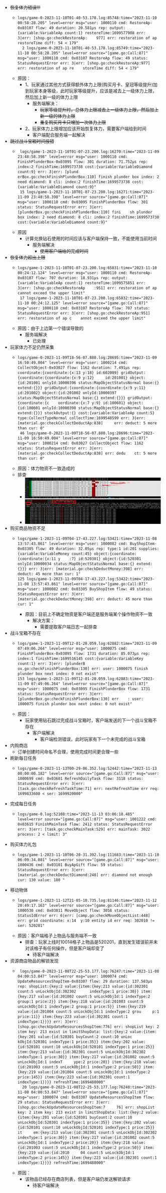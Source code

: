 - <s>恢复体力错误!!!</s>
	- ```
	  logs/game-0-2023-11-10T01-40-53.178.log:85748:time="2023-11-10 00:58:28.205" level=error msg="user: 1000110 cmd: RestoreAp-0x03107 flow: 49 duration: 20.581µs rep: output:{variable:VariableAp count:1} restoreTime:1699577908 err: 3|err: [shop.go:checkRestoreAp:    977] err: restoration of ap restoreTime diff: 54 < 179"                                                                                                                                                                                                             
	    2 logs/game-0-2023-11-10T01-40-53.178.log:85749:time="2023-11-10 00:58:28.205" level=error source="[game.go:Call:87]" msg="user: 1000110 cmd: 0x03107 RestoreAp flow: 49 status: StatusRequestError err: 3|err: [shop.go:checkRestoreAp:977] err: restoration of ap re    storeTime diff: 54 < 179"
	  ```
	- 原因：
		- 1、玩家通过其他方式获得额外体力上限(购买月卡、皇冠等级提升)加到玩家本身等级，此时玩家等级提升，应该是减去上一级体力上限，然后加上新一级的体力上限
			- 服务端解决：
				- <s>玩家等级提升时，总体力上限减去上一级体力上限，然后加上新一级的体力上限</s>
				- <s>重复购买月卡只增加一次体力上限</s>
		- 2、玩家体力上限增加应该开始恢复体力，需要客户端给到时间
			- 客户端配合服务端一起解决
- <s>跳过战斗宝箱时间报错</s>
	- ```
	   logs/game-1-2023-11-10T01-07-23.200.log:16270:time="2023-11-09 23:48:58.398" level=error msg="user: 1000110 cmd: FinishPlunderBox-0x03095 flow: 301 duration: 71.752µs rep: index:2 finishTime:1699573738 cost:{variable:VariableDiamond count:9} err: 3|err: [plund    erBox.go:checkFinishPlunderBox:110] finish plunder box index: 2 need diamond: 8 cli: index:2 finishTime:1699573738 cost:{variable:VariableDiamond count:9}"
	   15 logs/game-1-2023-11-10T01-07-23.200.log:16271:time="2023-11-09 23:48:58.398" level=error source="[game.go:Call:87]" msg="user: 1000110 cmd: 0x03095 FinishPlunderBox flow: 301 status: StatusRequestError err: 3|err: [plunderBox.go:checkFinishPlunderBox:110] fini    sh plunder box index: 2 need diamond: 8 cli: index:2 finishTime:1699573738 cost:{variable:VariableDiamond count:9}"
	  
	  ```
	- 原因
		- 计算兑换钻石使用的时间应该与客户端保持一致，不能使用当前时间
			- 服务端解决
				- <s>使用客户端给的完成时间</s>
- <s>恢复体力超出上限</s>
	- ```
	  logs/game-1-2023-11-10T01-07-23.200.log:65831:time="2023-11-10 00:24:12.124" level=error msg="user: 1000110 cmd: RestoreAp-0x03107 flow: 707 duration: 18.931µs rep: output:{variable:VariableAp count:1} restoreTime:1699575851 err: 3|err: [shop.go:checkRestoreAp    :951] err: restoration of ap cannot exceed the upper limit"
	   17 logs/game-1-2023-11-10T01-07-23.200.log:65832:time="2023-11-10 00:24:12.125" level=error source="[game.go:Call:87]" msg="user: 1000110 cmd: 0x03107 RestoreAp flow: 707 status: StatusRequestError err: 3|err: [shop.go:checkRestoreAp:951] err: restoration of ap c    annot exceed the upper limit"
	  
	  ```
	- 原因：由于上边第一个错误导致的
		- 服务端解决
			- 已处理
- 玩家体力不足仍然采集
	- ```
	  logs/game-0-2023-11-09T18-56-07.880.log:28695:time="2023-11-09 16:50:49.004" level=error msg="user: 1000214 cmd: CollectObject-0x03027 flow: 1162 duration: 7.491µs rep: coordinate:{coordinate:{x:13 y:18} id:602009} gridOutput:{coordinate:{coordinate:{x:9 y:12}     id:201001} object:{id:201001 onlyId:10000396 status:MapObjectStatusNormal base:{} extend:{}}} gridOutput:{coordinate:{coordinate:{x:9 y:11} id:201002} object:{id:201002 onlyId:10000397 status:MapObjectStatusNormal base:{} extend:{}}} gridOutput:{coordinate:{c    oordinate:{x:7 y:9} id:100601} object:{id:100601 onlyId:10000398 status:MapObjectStatusNormal base:{} extend:{}}} stockOutput:{} cost:{variable:VariableAp count:5} type:CollectTypeNormal collectTime:1699548599 err: 3|err: [material.go:checkCollectDeductAp:838]     err: deduct: 5 more than cur: 0"
	   46 logs/game-0-2023-11-09T18-56-07.880.log:28696:time="2023-11-09 16:50:49.004" level=error source="[game.go:Call:87]" msg="user: 1000214 cmd: 0x03027 CollectObject flow: 1162 status: StatusRequestError err: 3|err: [material.go:checkCollectDeductAp:838] err: dedu    ct: 5 more than cur: 0"
	  
	  ```
	- 原因：体力物资不一致造成的
	- 排查
		- ![image.png](../assets/image_1699845499784_0.png)
		- ![image.png](../assets/image_1699845527925_0.png)
- 购买商品物资不足
	- ```
	  logs/game-1-2023-11-09T04-17-43.227.log:53421:time="2023-11-08 13:57:43.861" level=error msg="user: 1000082 cmd: BuyShopItem-0x03305 flow: 49 duration: 32.05µs rep: type:1 id:201 supplies:{variable:VariableMoney count:45} object:{coordinate:{coordinate:{x:11 y    :7} id:520301} object:{id:520301 onlyId:10000034 status:MapObjectStatusNormal base:{} extend:{}}} err: 3|err: [material.go:checkDeductMoney:398] err: deduct: 45 more than cur: 1"                                                                                  
	  125 logs/game-1-2023-11-09T04-17-43.227.log:53422:time="2023-11-08 13:57:43.861" level=error source="[game.go:Call:87]" msg="user: 1000082 cmd: 0x03305 BuyShopItem flow: 49 status: StatusRequestError err: 3|err: [material.go:checkDeductMoney:398] err: deduct: 45 more than cur: 1"
	  ```
		- 原因：目前上不确定物资是客户端还是服务端某个操作物资不一致
			- 解决方案：
				- 需要提取客户端日志一起排查
- 战斗宝箱不存在
	- ```
	  logs/game-1-2023-11-09T12-01-20.059.log:62882:time="2023-11-09 07:49:06.264" level=error msg="user: 1000075 cmd: FinishPlunderBox-0x03095 flow: 1731 duration: 85.073µs rep: index:1 finishTime:1699516145 cost:{variable:VariableKey count:1} err: 3|err: [plunderB    ox.go:checkFinishPlunderBox:130] err: user: 1000075 finish plunder box next index: 0 not exist"
	  153 logs/game-1-2023-11-09T12-01-20.059.log:62883:time="2023-11-09 07:49:06.264" level=error source="[game.go:Call:87]" msg="user: 1000075 cmd: 0x03095 FinishPlunderBox flow: 1731 status: StatusRequestError err: 3|err: [plunderBox.go:checkFinishPlunderBox:130] err    : user: 1000075 finish plunder box next index: 0 not exist"
	  ```
	- 原因：
		- 玩家使用钻石跳过完成战斗宝箱时，客户端发送的下一个战斗宝箱不存在
			- 客户端解决
				- 客户端检测错误，此时玩家有下一个未完成的战斗宝箱
- 内购商店
	- 订单创建时间命名不合理，使用完成时间更合理一些
- 刷新每日任务
	- ```
	  logs/game-0-2023-11-13T00-29-06.352.log:52442:time="2023-11-13 00:00:00.182" level=error source="[game.go:Call:87]" msg="user: 1000699 cmd: 0x03601 RefreshDailyTask flow: 3118 status: StatusRequestError err: 3|err: [task.go:checkRefreshTaskTime:71] err: nextRefreshTime err req: 1699833600 < ser: 1699920000"
	  ```
- 完成每日任务
	- ```
	  logs/game-0.log:52108:time="2023-11-13 03:06:18.485" level=error source="[game.go:Call:87]" msg="user: 1001222 cmd: 0x03615 FinishMainTask flow: 2412 status: StatusRequestError err: 3|err: [task.go:checkMainTask:529] err: mainTask: 3022 process: 2 < limit: 3"
	  ```
- 购买体力礼包
	- ```
	  logs/game-1-2023-11-10T06-20-31.392.log:111683:time="2023-11-10 06:09:34.081" level=error source="[game.go:Call:87]" msg="user: 1000436 cmd: 0x03101 BuyApGift flow: 59 status: StatusRequestError err: 3|err: [material.go:checkDeductDiamond:248] err: diamond not enough cur: 130 value: 180 "
	  ```
- 移动物体
	- ```
	  logs/game-1-2023-11-12T21-05-10.735.log:81146:time="2023-11-12 20:49:17.163" level=error source="[game.go:Call:87]" msg="user: 1000530 cmd: 0x03011 MoveObject flow: 3058 status: StatusIdError err: 6|err: [camp.go:checkMoveObjectList:448] err: grid coordinate: x:14  y:10 entity id err req: 302010 != ser: 520201"
	  ```
	- 原因：客户端格子上物品与服务端不一致
		- 排查：玩家上线时10014格子上物品是520201，直到发生错误前并未对该格子有任何操作，但是客户端却变了
			- 待客户端解决
- 资源商店物品的解锁发现
	- ```
	   logs/game-0-2023-11-08T22-25-53.177.log:76247:time="2023-11-08 04:00:53.847" level=error msg="user: 1000074 cmd: UpdateResourcesShopItem-0x03307 flow: 29 duration: 137.583µs rep: shopList:{key:2 value:{item:{key:213 value:{id:302301 count:5 unLockObjId:302302      indexType:1 price:30}} item:{key:217 value:{id:201002 count:5 unLockObjId:1 indexType:2 group:1 price:2}} item:{key:218 value:{id:201003 count:5 unLockObjId:1 indexType:2 group:1 price:5}} item:{key:219 value:{id:201004 count:5 unLockObjId:1 indexType:2 grou     p:1 price:11}} item:{key:223 value:{id:302301 count:1 indexType:1}}}} err: 3|err: [shop.go:checkUpdateResourcesShopItem:776] err: shopList key: 2 item key: 213 exist in limitShopData: list:{key:2 value:{item:{key:201 value:{id:520301 buyCount:2 count:10 unLoc     kObjId:520301 indexType:1 price:35}} item:{key:202 value:{id:520101 count:10 unLockObjId:520101 indexType:1 price:25}} item:{key:213 value:{id:302301 count:5 unLockObjId:302302 indexType:1 price:30}} item:{key:217 value:{id:201002 count:5 unLockObjId:1 indexT     ype:2 price:20}} item:{key:218 value:{id:201003 count:5 unLockObjId:1 indexType:2 price:50}} item:{key:219 value:{id:201004 count:5 unLockObjId:1 indexType:2 price:145}} item:{key:223 value:{id:302301 count:1 indexType:1}}}} refreshTime:1699488000"
	    20 logs/game-0-2023-11-08T22-25-53.177.log:76248:time="2023-11-08 04:00:53.847" level=error source="[game.go:Call:87]" msg="user: 1000074 cmd: 0x03307 UpdateResourcesShopItem flow: 29 status: StatusRequestError err: 3|err: [shop.go:checkUpdateResourcesShopItem:7     76] err: shopList key: 2 item key: 213 exist in limitShopData: list:{key:2 value:{item:{key:201 value:{id:520301 buyCount:2 count:10 unLockObjId:520301 indexType:1 price:35}} item:{key:202 value:{id:520101 count:10 unLockObjId:520101 indexType:1 price:25}} it     em:{key:213 value:{id:302301 count:5 unLockObjId:302302 indexType:1 price:30}} item:{key:217 value:{id:201002 count:5 unLockObjId:1 indexType:2 price:20}} item:{key:218 value:{id:201003 count:5 unLockObjId:1 indexType:2 price:50}} item:{key:219 value:{id:2010     04 count:5 unLockObjId:1 indexType:2 price:145}} item:{key:223 value:{id:302301 count:1 indexType:1}}}} refreshTime:1699488000"
	  ```
	- 原因：
		- 该物品已经存在商店列表，但是客户端仍发送解锁请求
			- 待客户端解决